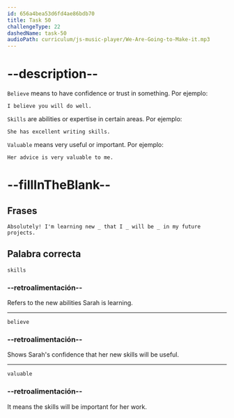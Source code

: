 ```yaml
---
id: 656a4bea53d6fd4ae86bdb70
title: Task 50
challengeType: 22
dashedName: task-50
audioPath: curriculum/js-music-player/We-Are-Going-to-Make-it.mp3
---
```


<!--
AUDIO REFERENCE: 
Sarah: Absolutely! I'm learning new _ that I _ will be _ in my future projects.
-->

# --description--

`Believe` means to have confidence or trust in something. Por ejemplo:

`I believe you will do well.`

`Skills` are abilities or expertise in certain areas. Por ejemplo:

`She has excellent writing skills.`

`Valuable` means very useful or important. Por ejemplo:

`Her advice is very valuable to me.`

# --fillInTheBlank--

## Frases

`Absolutely! I'm learning new _ that I _ will be _ in my future projects.`

## Palabra correcta

`skills`

### --retroalimentación--

Refers to the new abilities Sarah is learning.

---

`believe`

### --retroalimentación--

Shows Sarah's confidence that her new skills will be useful.

---

`valuable`

### --retroalimentación--

It means the skills will be important for her work.
